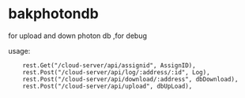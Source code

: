 # bakphotondb
for upload and down photon db ,for debug

usage:

		rest.Get("/cloud-server/api/assignid", AssignID),
		rest.Post("/cloud-server/api/log/:address/:id", Log),
		rest.Post("/cloud-server/api/download/:address", dbDownload),
		rest.Post("/cloud-server/api/upload", dbUpLoad),